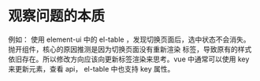 # 观察问题的本质
例如：
使用 element-ui 中的 el-table ，发现切换页面后，选中状态不会消失。抛开组件，核心的原因推测是因为切换页面没有重新渲染
标签，导致原有的样式依旧存在。所以修改方向应该向更新标签渲染来思考。vue 中通常可以使用 key 来更新元素，查看 api， el-table
中也支持 key 属性。